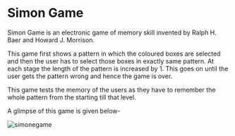 # Simon Game

Simon Game is an electronic game of memory skill invented by Ralph H. Baer and Howard J. Morrison.

This game first shows a pattern in which the coloured boxes are selected and then the user has to select those boxes in exactly same pattern. At each stage the length of the pattern is increased by 1. This goes on until the user gets the pattern wrong and hence the game is over.

This game tests the memory of the users as they have to remember the whole pattern from the starting till that level.

A glimpse of this game is given below-

![simonegame](https://user-images.githubusercontent.com/61261654/114376003-e130a180-9ba2-11eb-8b9b-a4ef9d58f875.gif)
